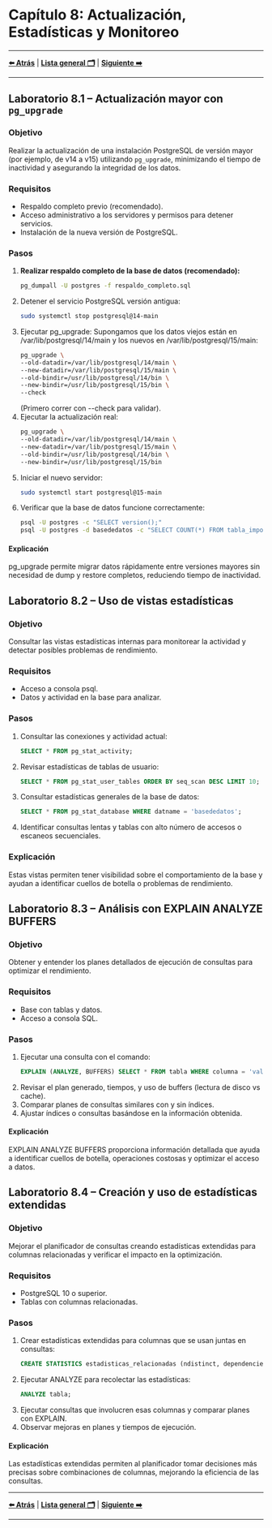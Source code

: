 # Capítulo 8: Actualización, Estadísticas y Monitoreo

---

**[⬅️ Atrás](https://netec-mx.github.io/POSTSQL_ADV/Cap%C3%ADtulo7/)** | **[Lista general 🗂️](https://netec-mx.github.io/POSTSQL_ADV/)** | **[Siguiente ➡️](https://netec-mx.github.io/POSTSQL_ADV/Cap%C3%ADtulo1/)**

---

## Laboratorio 8.1 – Actualización mayor con `pg_upgrade`

### Objetivo  
Realizar la actualización de una instalación PostgreSQL de versión mayor (por ejemplo, de v14 a v15) utilizando `pg_upgrade`, minimizando el tiempo de inactividad y asegurando la integridad de los datos.

### Requisitos  
- Respaldo completo previo (recomendado).  
- Acceso administrativo a los servidores y permisos para detener servicios.  
- Instalación de la nueva versión de PostgreSQL.

### Pasos

1. **Realizar respaldo completo de la base de datos (recomendado):**  
    ```bash
    pg_dumpall -U postgres -f respaldo_completo.sql
    ```
2.	Detener el servicio PostgreSQL versión antigua:
    ```bash
    sudo systemctl stop postgresql@14-main
    ```
3.	Ejecutar pg_upgrade:
Supongamos que los datos viejos están en /var/lib/postgresql/14/main y los nuevos en /var/lib/postgresql/15/main:
    ```bash
    pg_upgrade \
    --old-datadir=/var/lib/postgresql/14/main \
    --new-datadir=/var/lib/postgresql/15/main \
    --old-bindir=/usr/lib/postgresql/14/bin \
    --new-bindir=/usr/lib/postgresql/15/bin \
    --check
    ```
    (Primero correr con --check para validar).
4.	Ejecutar la actualización real:
    ```bash
    pg_upgrade \
    --old-datadir=/var/lib/postgresql/14/main \
    --new-datadir=/var/lib/postgresql/15/main \
    --old-bindir=/usr/lib/postgresql/14/bin \
    --new-bindir=/usr/lib/postgresql/15/bin
    ```
5.	Iniciar el nuevo servidor:
    ```bash
    sudo systemctl start postgresql@15-main
    ```
6.	Verificar que la base de datos funcione correctamente:
    ```bash
    psql -U postgres -c "SELECT version();"
    psql -U postgres -d basededatos -c "SELECT COUNT(*) FROM tabla_importante;"
    ```
#### Explicación
pg_upgrade permite migrar datos rápidamente entre versiones mayores sin necesidad de dump y restore completos, reduciendo tiempo de inactividad.

## Laboratorio 8.2 – Uso de vistas estadísticas
### Objetivo
Consultar las vistas estadísticas internas para monitorear la actividad y detectar posibles problemas de rendimiento.
### Requisitos
- Acceso a consola psql.
- Datos y actividad en la base para analizar.
### Pasos
1.	Consultar las conexiones y actividad actual:
    ```sql
    SELECT * FROM pg_stat_activity;
    ```
2.	Revisar estadísticas de tablas de usuario:
    ```sql
    SELECT * FROM pg_stat_user_tables ORDER BY seq_scan DESC LIMIT 10;
    ```
3.	Consultar estadísticas generales de la base de datos:
    ```sql
    SELECT * FROM pg_stat_database WHERE datname = 'basededatos';
    ```
4.	Identificar consultas lentas y tablas con alto número de accesos o escaneos secuenciales.
### Explicación
Estas vistas permiten tener visibilidad sobre el comportamiento de la base y ayudan a identificar cuellos de botella o problemas de rendimiento.

## Laboratorio 8.3 – Análisis con EXPLAIN ANALYZE BUFFERS
### Objetivo
Obtener y entender los planes detallados de ejecución de consultas para optimizar el rendimiento.
### Requisitos
- Base con tablas y datos.
- Acceso a consola SQL.
### Pasos
1.	Ejecutar una consulta con el comando:
    ```sql
    EXPLAIN (ANALYZE, BUFFERS) SELECT * FROM tabla WHERE columna = 'valor';
    ```
2.	Revisar el plan generado, tiempos, y uso de buffers (lectura de disco vs cache).
3.	Comparar planes de consultas similares con y sin índices.
4.	Ajustar índices o consultas basándose en la información obtenida.
#### Explicación
EXPLAIN ANALYZE BUFFERS proporciona información detallada que ayuda a identificar cuellos de botella, operaciones costosas y optimizar el acceso a datos.
 
## Laboratorio 8.4 – Creación y uso de estadísticas extendidas
### Objetivo
Mejorar el planificador de consultas creando estadísticas extendidas para columnas relacionadas y verificar el impacto en la optimización.
### Requisitos
- PostgreSQL 10 o superior.
- Tablas con columnas relacionadas.
### Pasos
1.	Crear estadísticas extendidas para columnas que se usan juntas en consultas:
    ```sql
    CREATE STATISTICS estadisticas_relacionadas (ndistinct, dependencies) ON columna1, columna2 FROM tabla;
    ```
2.	Ejecutar ANALYZE para recolectar las estadísticas:
    ```sql
    ANALYZE tabla;
    ```
3.	Ejecutar consultas que involucren esas columnas y comparar planes con EXPLAIN.
4.	Observar mejoras en planes y tiempos de ejecución.
#### Explicación
Las estadísticas extendidas permiten al planificador tomar decisiones más precisas sobre combinaciones de columnas, mejorando la eficiencia de las consultas.

---

**[⬅️ Atrás](https://netec-mx.github.io/POSTSQL_ADV/Cap%C3%ADtulo7/)** | **[Lista general 🗂️](https://netec-mx.github.io/POSTSQL_ADV/)** | **[Siguiente ➡️](https://netec-mx.github.io/POSTSQL_ADV/Cap%C3%ADtulo1/)**

---
